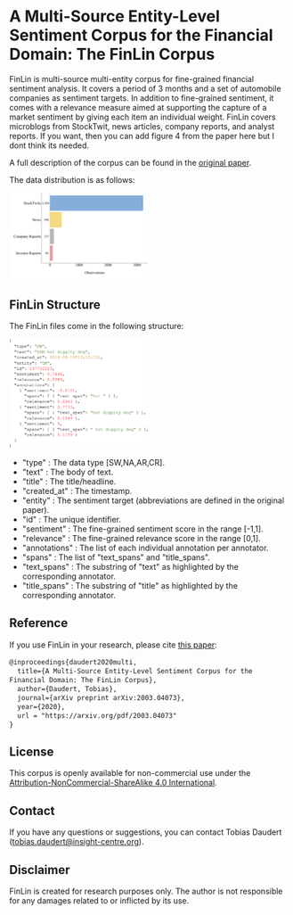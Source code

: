 # A Multi-Source Entity-Level Sentiment Corpus for the Financial Domain: The FinLin Corpus

FinLin is multi-source multi-entity corpus for fine-grained financial sentiment analysis. It covers a period of 3 months and a set of automobile companies as sentiment targets. In addition to  fine-grained sentiment, it comes with a relevance measure aimed at supporting the capture of a market sentiment by giving each item an individual weight. FinLin covers microblogs from StockTwit, news articles, company reports, and analyst reports.
If you want, then you can add figure 4 from the paper here but I dont think its needed. 

A full description of the corpus can be found in the [original paper](https://arxiv.org/pdf/2003.04073). 

The data distribution is as follows:

<img src="https://github.com/TDaudert/FinLin/blob/master/FinLin_observations.png"  width="250">

## FinLin Structure

The FinLin files come in the following structure: 

<img src="https://github.com/TDaudert/FinLin/blob/master/FinLin_structure.png"  width="250">

- "type" : The data type [SW,NA,AR,CR].
- "text" : The body of text.
- "title" : The title/headline.
- "created_at" : The timestamp.
- "entity" : The sentiment target (abbreviations are defined in the original paper).
- "id" : The unique identifier. 
- "sentiment" : The fine-grained sentiment score in the range [-1,1].
- "relevance" : The fine-grained relevance score in the range [0,1].
- "annotations" : The list of each individual annotation per annotator. 
- "spans" : The list of "text_spans" and "title_spans".
- "text_spans" : The substring of "text" as highlighted by the corresponding annotator. 
- "title_spans" : The substring of "title" as highlighted by the corresponding annotator. 

## Reference 
If you use FinLin in your research, please cite [this paper](https://arxiv.org/pdf/2003.04073):

~~~
@inproceedings{daudert2020multi,
  title={A Multi-Source Entity-Level Sentiment Corpus for the Financial Domain: The FinLin Corpus},
  author={Daudert, Tobias},
  journal={arXiv preprint arXiv:2003.04073},
  year={2020},
  url = "https://arxiv.org/pdf/2003.04073"
}
~~~
## License 
This corpus is openly available for non-commercial use under the [Attribution-NonCommercial-ShareAlike 4.0 International](https://creativecommons.org/licenses/by-nc-sa/4.0/).

## Contact 
If you have any questions or suggestions, you can contact Tobias Daudert (tobias.daudert@insight-centre.org).

## Disclaimer 
FinLin is created for research purposes only. The author is not responsible for any damages related to or inflicted by its use.
